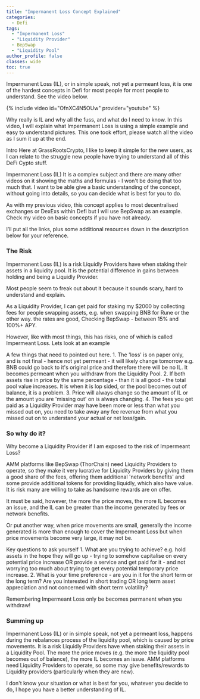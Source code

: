 ```yaml
---
title: "Impermanent Loss Concept Explained"
categories:
  - Defi
tags:
  - "Impermanent Loss"
  - "Liquidity Provider"
  - BepSwap
  - "Liquidity Pool"
author_profile: false
classes: wide
toc: true
---
```


Impermanent Loss (IL), or in simple speak, not yet a permeant loss, it is one of the hardest concepts in Defi for most people for most people to understand.  See the video below.

{% include video id="OfnXC4N5OUw" provider="youtube" %}

Why really is IL and why all the fuss, and what do I need to know. 
In this video, I will explain what Impermanent Loss is using a simple example and easy to understand pictures. 
This one took effort, please watch all the video as I sum it up at the end. 

Intro
Here at GrassRootsCrypto, I like to keep it simple for the new users, as I can relate to the struggle new people have trying to understand all of this DeFi Cypto stuff.

Impermanent Loss (IL) It is a complex subject and there are many other videos on it showing the maths and formulas - I won't be doing that too much that. 
I want to be able give a basic understanding of the concept, without going into details, so you can decide what is best for you to do.

As with my previous video, this concept applies to most decentralised exchanges or DexExs within Defi but I will use BepSwap as an example. Check my video on basic concepts if you have not already. 

I’ll put all the links, plus some additional resources down in the description below for your reference. 

### The Risk
Impermanent Loss (IL) is a risk Liquidly Providers have when staking their assets in a liquidity pool. It is the potential difference in gains between holding and being a Liquidly Provider. 

Most people seem to freak out about it because it sounds scary, hard to understand and explain.

As a Liquidity Provider, I can get paid for staking my $2000 by collecting fees for people swapping assets, e.g. when swapping BNB for Rune or the other way. the rates are good,  Checking BepSwap - between 15% and 100%+ APY. 

However, like with most things, this has risks, one of which is called Impermeant Loss. Lets look at an example


A few things that need to pointed out here.
	1. The 'loss' is on paper only, and is not final - hence not yet permeant - it will likely change tomorrow e.g. BNB could go back to it's original price and therefore there will be no IL. It becomes permeant when you withdraw from the Liquidity Pool.
	2. If both assets rise in price by the same percentage - than it is all good - the total pool value increases. It is when it is lop sided, or the pool becomes out of balance, it is a problem.
	3. Price will always change so the amount of IL or the amount you are 'missing out' on is always changing. 
	4. The fees you get paid as a Liquidity Provider may have been more or less than what you missed out on, you need to take away any fee revenue from what you missed out on to understand your actual or net loss/gain. 

### So why do it? 

Why become a Liquidity Provider if I am exposed to the risk of Impermeant Loss?

AMM platforms like BepSwap (ThorChain) need Liquidity Providers to operate, so they make it very lucrative for Liquidity Providers by giving them a good share of the fees, offering them additional 'network benefits' and some provide additional tokens for providing liquidly, which also have value. 
It is risk many are willing to take as handsome rewards are on offer. 

It must be said, however, the more the price moves, the more IL becomes an issue, and the IL can be greater than the income generated by fees or network benefits.

Or put another way, when price movements are small, generally the income generated is more than enough to cover the Impermeant Loss but when price movements become very large, it may not be. 

Key questions to ask yourself
	1. What are you trying to achieve? e.g. hold assets in the hope they will go up - trying to somehow capitalise on every potential price increase OR provide a service and get paid for it - and not worrying too much about trying to get every potential temporary price increase.
	2. What is your time preference - are you in it for the short term or the long term? Are you interested in short trading OR long term asset appreciation and not concerned with short term volatility?

Remembering Impermeant Loss only be becomes permanent when you withdraw! 


### Summing up 

Impermanent Loss (IL) or in simple speak, not yet a permeant loss, happens during the rebalances process of the liquidity pool, which is caused by price movements. 
It is a risk Liquidly Providers have when staking their assets in a Liquidity Pool. 
The more the price moves (e.g. the more the liquidity pool becomes out of balance), the more IL becomes an issue. 
AMM platforms need Liquidity Providers to operate, so some may give benefits/rewards to Liquidity providers (particularly when they are new).

I don't know your situation or what is best for you, whatever you decide to do, I hope you have a better understanding of IL.
